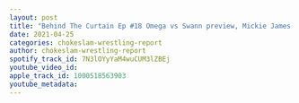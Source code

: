 ```yaml
---
layout: post
title: "Behind The Curtain Ep #18 Omega vs Swann preview, Mickie James care package is she trying to not burn bridges and Tom Lawler wins the NJPW Cup USA"
date: 2021-04-25
categories: chokeslam-wrestling-report
author: chokeslam-wrestling-report
spotify_track_id: 7N3lOYyYaM4wuCUM3lZBEj
youtube_video_id: 
apple_track_id: 1000518563903
youtube_metadata: 
---
```

